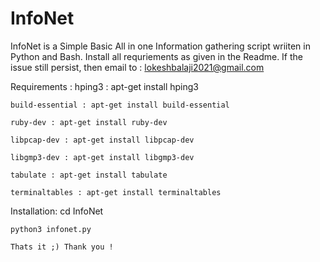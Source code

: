 # InfoNet
InfoNet is a Simple Basic All in one Information gathering script wriiten in Python and Bash. Install all requriements as given in the Readme. If the issue still persist, then email to : lokeshbalaji2021@gmail.com


Requirements :
    hping3 :  apt-get install hping3
    
    build-essential : apt-get install build-essential
    
    ruby-dev : apt-get install ruby-dev
    
    libpcap-dev : apt-get install libpcap-dev
    
    libgmp3-dev : apt-get install libgmp3-dev
    
    tabulate : apt-get install tabulate
    
    terminaltables : apt-get install terminaltables
    
Installation:
    cd InfoNet
    
    python3 infonet.py
    
    Thats it ;) Thank you !

